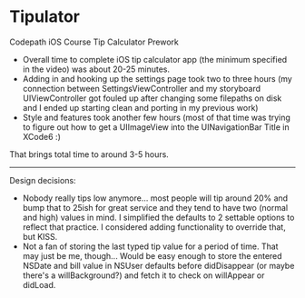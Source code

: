 Tipulator
=========

Codepath iOS Course Tip Calculator Prework

- Overall time to complete iOS tip calculator app (the minimum specified in the video) was about 20-25 minutes.
- Adding in and hooking up the settings page took two to three hours (my connection between SettingsViewController and my storyboard UIViewController got fouled up after changing some filepaths on disk and I ended up starting clean and porting in my previous work)
- Style and features took another few hours (most of that time was trying to figure out how to get a UIImageView into the UINavigationBar Title in XCode6 :)

That brings total time to around 3-5 hours.

---

Design decisions:

- Nobody really tips low anymore... most people will tip around 20% and bump that to 25ish for great service and they tend to have two (normal and high) values in mind. I simplified the defaults to 2 settable options to reflect that practice. I considered adding functionality to override that, but KISS.
- Not a fan of storing the last typed tip value for a period of time. That may just be me, though... Would be easy enough to store the entered NSDate and bill value in NSUser defaults before didDisappear (or maybe there's a willBackground?) and fetch it to check on willAppear or didLoad.

